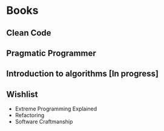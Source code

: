 # Books

## Clean Code

## Pragmatic Programmer

## Introduction to algorithms [In progress]


## Wishlist
- Extreme Programming Explained
- Refactoring
- Software Craftmanship

